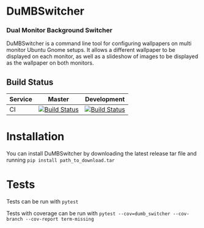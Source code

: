 # DuMBSwitcher
### Dual Monitor Background Switcher
DuMBSwitcher is a command line tool for configuring wallpapers on multi monitor Ubuntu Gnome setups.  It allows a different wallpaper to be displayed on each monitor, as well as a slideshow of images to be displayed as the wallpaper on both monitors.

## Build Status
| Service | Master | Development |
|---------|--------|-------------|
| CI      |[![Build Status](https://travis-ci.org/KyleS22/DuMBSwitcher.svg?branch=master)](https://travis-ci.org/KyleS22/DuMBSwitcher) | [![Build Status](https://travis-ci.org/KyleS22/DuMBSwitcher.svg?branch=development)](https://travis-ci.org/KyleS22/DuMBSwitcher)| 

# Installation
You can install DuMBSwitcher by downloading the latest release tar file and running `pip install path_to_download.tar`

# Tests
Tests can be run with `pytest`

Tests with coverage can be run with `pytest --cov=dumb_switcher --cov-branch --cov-report term-missing`
